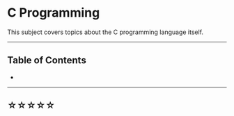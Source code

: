 # C Programming

This subject covers topics about the C programming language itself.

- - -

## Table of Contents

* []()

- - -

## ☆☆☆☆☆ 

